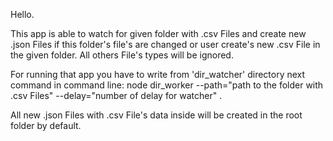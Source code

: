 Hello.

This app is able to watch for given folder with .csv Files and create new .json Files if this folder's file's are changed or user create's new .csv File in the given folder.
All others File's types will be ignored.

For running that app you have to write from 'dir_watcher' directory next command in command line: node dir_worker --path="path to the folder with .csv Files" --delay="number of delay for watcher" .

All new .json Files with .csv File's data inside will be created in the root folder by default. 